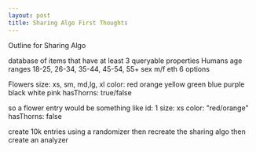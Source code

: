 ```yaml
---
layout: post
title: Sharing Algo First Thoughts
---
```


Outline for Sharing Algo

database of items that have at least 3 queryable properties
Humans
age ranges 18-25, 26-34, 35-44, 45-54, 55+
sex m/f
eth 6 options

Flowers
size: xs, sm, md,lg, xl
color: red orange yellow green blue purple black white pink
hasThorns: true/false

so a flower entry would be something like
id: 1
size: xs
color: "red/orange"
hasThorns: false


create 10k entries using a randomizer
then recreate the sharing algo
then create an analyzer

